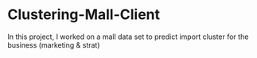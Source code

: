 # Clustering-Mall-Client

In this project, I worked on a mall data set to predict import cluster for the business (marketing & strat)
